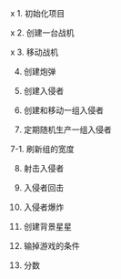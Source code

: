 x 1. 初始化项目 

x 2. 创建一台战机

x 3. 移动战机

4. 创建炮弹

5. 创建入侵者

6. 创建和移动一组入侵者

7. 定期随机生产一组入侵者

7-1. 刷新组的宽度

8. 射击入侵者

9. 入侵者回击

10. 入侵者爆炸

11. 创建背景星星

12. 输掉游戏的条件

13. 分数


